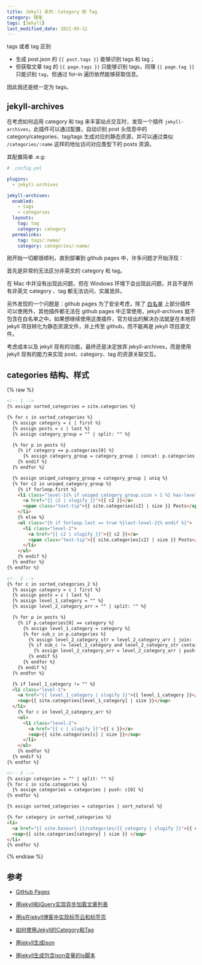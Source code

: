 ```yaml
---
title: Jekyll 系列：Category 和 Tag
category: 随笔
tags: [Jekyll]
last_modified_date: 2021-05-12
---
```


tags 或者 tag 区别

+ 生成 post.json 的 `{{ post.tags }}` 能够识别 tags 和 tag；
+ 但获取文章 tag 的 `{{ page.tags }}` 只能够识别 tags，同理 `{{ page.tag }}` 只能识别 `tag`，但通过 for-in 遍历依然能够获取信息。

因此我还是统一定为 tags。

## jekyll-archives

在考虑如何运用 category 和 tag 来丰富站点交互时，发现一个插件 `jekyll-archives`，此插件可以通过配置，自动识别 post 头信息中的 category/categories、tag/tags 生成对应的静态资源，并可以通过类似 `/categories/:name` 这样的地址访问对应类型下的 posts 资源。

其配置简单 .e.g:

```yaml
# _config.yml

plugins:
  - jekyll-archives

jekyll-archives:
  enabled:
    - tags
    - categories
  layouts:
    tag: tag
    category: category
  permalinks:
    tag: tags/:name/
    category: categories/:name/
```

刚开始一切都很顺利，直到部署到 github pages 中，许多问题才开始浮现：

首先是异常的无法区分非英文的 category 和 tag。

在 Mac 中并没有出现此问题，但在 Windows 环境下会出现此问题，并且不是所有非英文 category 、tag 都无法访问，实属诡异。

另外发现的一个问题是：github pages 为了安全考虑，除了 [白名单](https://pages.github.com/versions/) 上部分插件可以使用外，其他插件都无法在 github pages 中正常使用，jekyll-archives 就不包含在白名单之中。如果想继续使用这类插件，官方给出的解决办法就是在本地将 jekyll 项目转化为静态资源文件，并上传至 github，而不能再是 jekyll 项目源文件。

考虑成本以及 jekyll 现有的功能，最终还是决定放弃 jekyll-archives，而是使用 jekyll 现有的能力来实现 post、category、tag 的资源关联交互。

## categories 结构、样式

{% raw %}

```html
<!-- 1 -->
{% assign sorted_categories = site.categories %}

{% for c in sorted_categories %}
  {% assign category = c | first %}
  {% assign posts = c | last %}
  {% assign category_group = "" | split: "" %}

  {% for p in posts %}
    {% if category == p.categories[0] %}
      {% assign category_group = category_group | concat: p.categories %}
    {% endif %}
  {% endfor %}

  {% assign uniqed_category_group = category_group | uniq %}
  {% for c2 in uniqed_category_group %}
    {% if forloop.first %}
    <li class="level-1{% if uniqed_category_group.size > 1 %} has-level-2{% endif %}">
      <a href="{{ c2 | slugify }}">{{ c2 }}</a>
      <span class="text-tip">{{ site.categories[c2] | size }} Posts</span>
    </li>
    {% else %}
    <ul class="{% if forloop.last == true %}last-level-2{% endif %}">
      <li class="level-2">
        <a href="{{ c2 | slugify }}">{{ c2 }}</a>
        <span class="text-tip">{{ site.categories[c2] | size }} Posts</span>
      </li>
    </ul>
    {% endif %}
  {% endfor %}
{% endfor %}

<!-- 2 -->
{% for c in sorted_categories_2 %}
  {% assign category = c | first %}
  {% assign posts = c | last %}
  {% assign level_1_category = "" %}
  {% assign level_2_category_arr = "" | split: "" %}

  {% for p in posts %}
    {% if p.categories[0] == category %}
      {% assign level_1_category = category %}
      {% for sub_c in p.categories %}
        {% assign level_2_category_str = level_2_category_arr | join: ',' %}
        {% if sub_c != level_1_category and level_2_category_str contains sub_c %}
          {% assign level_2_category_arr = level_2_category_arr | push: sub_c %}
        {% endif %}
      {% endfor %}
    {% endif %}
  {% endfor %}

  {% if level_1_category != "" %}
  <li class="level-1">
    <a href="{{ level_1_category | slugify }}">{{ level_1_category }}</a>
    <sup>{{ site.categories[level_1_category] | size }}</sup>
  </li>
    {% for c in level_2_category_arr %}
    <ul>
      <li class="level-2">
        <a href="{{ c | slugify }}">{{ c }}</a>
        <sup>{{ site.categories[c] | size }}</sup>
      </li>
    </ul>
    {% endfor %}
  {% endif %}
{% endfor %}

<!-- 3 -->
{% assign categories = "" | split: "" %}
{% for c in site.categories %}
  {% assign categories = categories | push: c[0] %}
{% endfor %}

{% assign sorted_categories = categories | sort_natural %}

{% for category in sorted_categories %}
<li>
  <a href="{{ site.baseurl }}/categories/{{ category | slugify }}">{{ category }}</a>
  <sup>{{ site.categories[category] | size }} </sup>
</li>
{% endfor %}
```

{% endraw %}

## 参考

+ [GitHub Pages](https://pages.github.com/)

+ [用jekyll和jQuery实现异步加载文章列表](http://yanping.me/cn/blog/2012/10/10/asynchronous-loading-post-list-with-jekyll-and-jQuery/)

+ [用js在jekyll博客中实现标签云和标签页](http://yanping.me/cn/blog/2013/02/13/generate-tags-with-js-in-jekyll-blog/)

+ [如何使用Jekyll的Category和Tag](http://www.kthinker.com/post/jekyll-category-and-tag/)

+ [用jekyll生成json](http://yanping.me/cn/blog/2012/04/19/jekyll-with-json/)

+ [用jekyll生成包含json变量的js脚本](http://yanping.me/cn/blog/2012/04/20/jekyll-with-js-and-json/)
